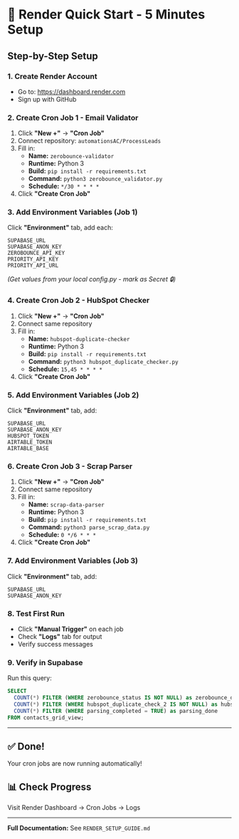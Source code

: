 # 🚀 Render Quick Start - 5 Minutes Setup

## Step-by-Step Setup

### 1. Create Render Account
- Go to: https://dashboard.render.com
- Sign up with GitHub

### 2. Create Cron Job 1 - Email Validator
1. Click **"New +"** → **"Cron Job"**
2. Connect repository: `automationsAC/ProcessLeads`
3. Fill in:
   - **Name:** `zerobounce-validator`
   - **Runtime:** Python 3
   - **Build:** `pip install -r requirements.txt`
   - **Command:** `python3 zerobounce_validator.py`
   - **Schedule:** `*/30 * * * *`
4. Click **"Create Cron Job"**

### 3. Add Environment Variables (Job 1)
Click **"Environment"** tab, add each:
```
SUPABASE_URL
SUPABASE_ANON_KEY
ZEROBOUNCE_API_KEY
PRIORITY_API_KEY
PRIORITY_API_URL
```
*(Get values from your local config.py - mark as Secret 🔒)*

### 4. Create Cron Job 2 - HubSpot Checker
1. Click **"New +"** → **"Cron Job"**
2. Connect same repository
3. Fill in:
   - **Name:** `hubspot-duplicate-checker`
   - **Runtime:** Python 3
   - **Build:** `pip install -r requirements.txt`
   - **Command:** `python3 hubspot_duplicate_checker.py`
   - **Schedule:** `15,45 * * * *`
4. Click **"Create Cron Job"**

### 5. Add Environment Variables (Job 2)
Click **"Environment"** tab, add:
```
SUPABASE_URL
SUPABASE_ANON_KEY
HUBSPOT_TOKEN
AIRTABLE_TOKEN
AIRTABLE_BASE
```

### 6. Create Cron Job 3 - Scrap Parser
1. Click **"New +"** → **"Cron Job"**
2. Connect same repository
3. Fill in:
   - **Name:** `scrap-data-parser`
   - **Runtime:** Python 3
   - **Build:** `pip install -r requirements.txt`
   - **Command:** `python3 parse_scrap_data.py`
   - **Schedule:** `0 */6 * * *`
4. Click **"Create Cron Job"**

### 7. Add Environment Variables (Job 3)
Click **"Environment"** tab, add:
```
SUPABASE_URL
SUPABASE_ANON_KEY
```

### 8. Test First Run
- Click **"Manual Trigger"** on each job
- Check **"Logs"** tab for output
- Verify success messages

### 9. Verify in Supabase
Run this query:
```sql
SELECT 
  COUNT(*) FILTER (WHERE zerobounce_status IS NOT NULL) as zerobounce_done,
  COUNT(*) FILTER (WHERE hubspot_duplicate_check_2 IS NOT NULL) as hubspot_done,
  COUNT(*) FILTER (WHERE parsing_completed = TRUE) as parsing_done
FROM contacts_grid_view;
```

---

## ✅ Done!
Your cron jobs are now running automatically!

## 📊 Check Progress
Visit Render Dashboard → Cron Jobs → Logs

---

**Full Documentation:** See `RENDER_SETUP_GUIDE.md`
